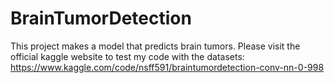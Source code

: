 # BrainTumorDetection
This project makes a model that predicts brain tumors. Please visit the official kaggle website to test my code with the datasets: https://www.kaggle.com/code/nsff591/braintumordetection-conv-nn-0-998
